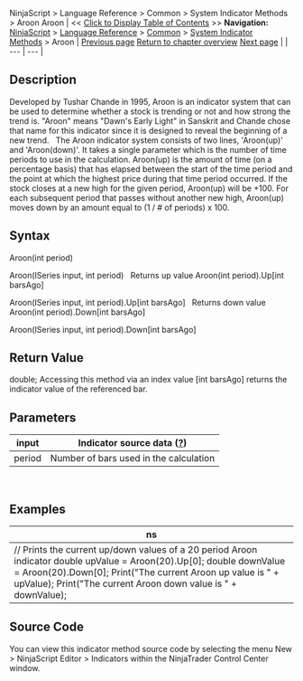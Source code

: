 ﻿
NinjaScript > Language Reference > Common > System Indicator Methods > Aroon
Aroon
| << [Click to Display Table of Contents](aroon.md) >> **Navigation:**     [NinjaScript](ninjascript.md) > [Language Reference](language_reference_wip.md) > [Common](common.md) > [System Indicator Methods](indicators.md) > Aroon | [Previous page](adaptive_price_zone_apz.md) [Return to chapter overview](indicators.md) [Next page](aroon_oscillator.md) |
| --- | --- |
## Description
Developed by Tushar Chande in 1995, Aroon is an indicator system that can be used to determine whether a stock is trending or not and how strong the trend is. "Aroon" means "Dawn's Early Light" in Sanskrit and Chande chose that name for this indicator since it is designed to reveal the beginning of a new trend.
 
The Aroon indicator system consists of two lines, 'Aroon(up)' and 'Aroon(down)'. It takes a single parameter which is the number of time periods to use in the calculation. Aroon(up) is the amount of time (on a percentage basis) that has elapsed between the start of the time period and the point at which the highest price during that time period occurred. If the stock closes at a new high for the given period, Aroon(up) will be +100. For each subsequent period that passes without another new high, Aroon(up) moves down by an amount equal to (1 / # of periods) x 100. 

## Syntax
Aroon(int period)  

Aroon(ISeries<double> input, int period)
 
Returns up value
Aroon(int period).Up[int barsAgo]  

Aroon(ISeries<double> input, int period).Up[int barsAgo]
 
Returns down value
Aroon(int period).Down[int barsAgo]  

Aroon(ISeries<double> input, int period).Down[int barsAgo]

## Return Value
double; Accessing this method via an index value [int barsAgo] returns the indicator value of the referenced bar.

## Parameters
| input | Indicator source data ([?](valid_input_data_for_indicator.md)) |
| --- | --- |
| period | Number of bars used in the calculation |
 
## 
## Examples
| ns |
| --- |
| // Prints the current up/down values of a 20 period Aroon indicator double upValue = Aroon(20).Up[0]; double downValue = Aroon(20).Down[0]; Print("The current Aroon up value is " + upValue); Print("The current Aroon down value is " + downValue); |

## Source Code
You can view this indicator method source code by selecting the menu New > NinjaScript Editor > Indicators within the NinjaTrader Control Center window.

